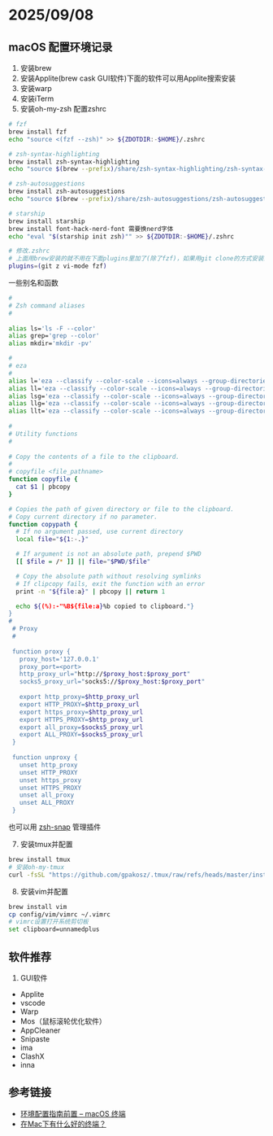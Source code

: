 # 2025/09/08
## macOS 配置环境记录
1. 安装brew
2. 安装Applite(brew cask GUI软件)下面的软件可以用Applite搜索安装
3. 安装warp
4. 安装iTerm
5. 安装oh-my-zsh
配置zshrc
```bash
# fzf
brew install fzf
echo "source <(fzf --zsh)" >> ${ZDOTDIR:-$HOME}/.zshrc

# zsh-syntax-highlighting
brew install zsh-syntax-highlighting
echo "source $(brew --prefix)/share/zsh-syntax-highlighting/zsh-syntax-highlighting.zsh" >> ${ZDOTDIR:-$HOME}/.zshrc

# zsh-autosuggestions
brew install zsh-autosuggestions
echo "source $(brew --prefix)/share/zsh-autosuggestions/zsh-autosuggestions.zsh" >> ${ZDOTDIR:-$HOME}/.zshrc

# starship
brew install starship
brew install font-hack-nerd-font 需要换nerd字体
echo "eval "$(starship init zsh)"" >> ${ZDOTDIR:-$HOME}/.zshrc

# 修改.zshrc
# 上面用brew安装的就不用在下面plugins里加了(除了fzf)，如果用git clone的方式安装的就要在下面plugins里加上
plugins=(git z vi-mode fzf) 

```
一些别名和函数
```bash
#
# Zsh command aliases
#
 ​
alias ls='ls -F --color'
alias grep='grep --color'
alias mkdir='mkdir -pv'

#
# eza
#
alias l='eza --classify --color-scale --icons=always --group-directories-first --time-style long-iso'
alias ll='eza --classify --color-scale --icons=always --group-directories-first --time-style long-iso --long -a --show-symlinks'
alias lsg='eza --classify --color-scale --icons=always --group-directories-first --time-style long-iso --git-ignore --git --git-repos'
alias llg='eza --classify --color-scale --icons=always --group-directories-first --time-style long-iso --git-ignore --git --git-repos --long'
alias llt='eza --classify --color-scale --icons=always --group-directories-first --time-style long-iso -l -a -a --show-symlinks --total-size'
 ​
#
# Utility functions
#
 ​
# Copy the contents of a file to the clipboard.
#
# copyfile <file_pathname>
function copyfile {
  cat $1 | pbcopy
}

# Copies the path of given directory or file to the clipboard.
# Copy current directory if no parameter.
function copypath {
  # If no argument passed, use current directory
  local file="${1:-.}"

  # If argument is not an absolute path, prepend $PWD
  [[ $file = /* ]] || file="$PWD/$file"

  # Copy the absolute path without resolving symlinks
  # If clipcopy fails, exit the function with an error
  print -n "${file:a}" | pbcopy || return 1

  echo ${(%):-"%B${file:a}%b copied to clipboard."}
}
#
 # Proxy
 #
 ​
 function proxy {
   proxy_host='127.0.0.1'
   proxy_port=<port>
   http_proxy_url="http://$proxy_host:$proxy_port"
   socks5_proxy_url="socks5://$proxy_host:$proxy_port"
 ​
   export http_proxy=$http_proxy_url
   export HTTP_PROXY=$http_proxy_url
   export https_proxy=$http_proxy_url
   export HTTPS_PROXY=$http_proxy_url
   export all_proxy=$socks5_proxy_url
   export ALL_PROXY=$socks5_proxy_url
 }
 ​
 function unproxy {
   unset http_proxy
   unset HTTP_PROXY
   unset https_proxy
   unset HTTPS_PROXY
   unset all_proxy
   unset ALL_PROXY
 }
```
也可以用 [zsh-snap](https://github.com/marlonrichert/zsh-snap) 管理插件

7. 安装tmux并配置
```bash
brew install tmux
# 安装oh-my-tmux
curl -fsSL "https://github.com/gpakosz/.tmux/raw/refs/heads/master/install.sh#$(date +%s)" | bash
```

8. 安装vim并配置
```bash
brew install vim
cp config/vim/vimrc ~/.vimrc
# vimrc设置打开系统剪切板
set clipboard=unnamedplus
```

## 软件推荐
1. GUI软件
- Applite
- vscode
- Warp
- Mos（鼠标滚轮优化软件）
- AppCleaner
- Snipaste
- ima
- ClashX
- inna

## 参考链接
- [环境配置指南前置 – macOS 终端](https://zhuanlan.zhihu.com/p/678611475)
- [在Mac下有什么好的终端？](https://www.zhihu.com/question/21776404/answer/2630267890)